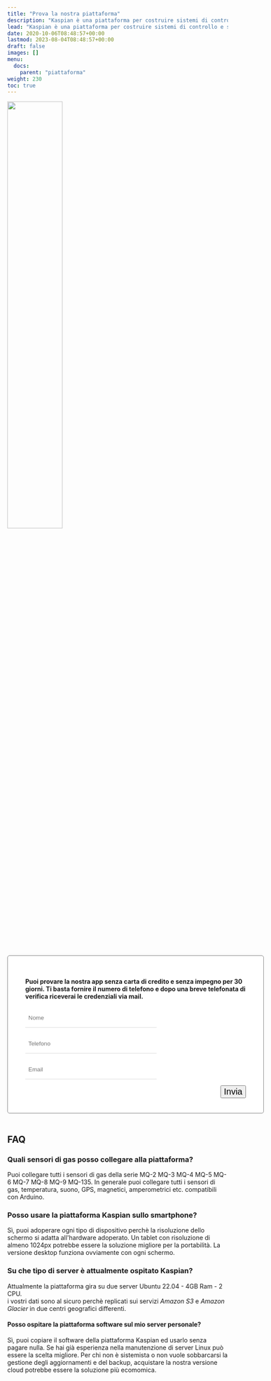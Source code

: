 ```yaml
---
title: "Prova la nostra piattaforma"
description: "Kaspian è una piattaforma per costruire sistemi di controllo e sorveglianza sicuri, semplici e facili da personalizzare, basata su software Open Source ampiamente documentato e affidabile."
lead: "Kaspian è una piattaforma per costruire sistemi di controllo e sorveglianza sicuri, semplici e facili da personalizzare, basata su software Open Source ampiamente documentato e affidabile."
date: 2020-10-06T08:48:57+00:00
lastmod: 2023-08-04T08:48:57+00:00
draft: false
images: []
menu:
  docs:
    parent: "piattaforma"
weight: 230
toc: true
---
```




<style>

.bz-form {width: 684px; margin: 200px auto 0; }

.bz-container {
  width: 100%;
  background-color: #fff;
  padding: 30px 40px 20px;
  border-radius: 5px;
  border: 1px solid gray;
}

.bz-btmmargin {
  margin-bottom: 14px !important;
}

.bz-topmargin {
  margin-top: 6px !important;
}

.bz-left {float: left; width: 49%; padding-right: 2%; min-width: 300px;}
.bz-right {float: left; width: 49%; min-width: 300px;}
.bz-clear {clear: both;}

input[type='text'], input[type='email'] {
  box-sizing: border-box;
  -webkit-box-sizing: border-box;
  -moz-box-sizing: border-box;
  outline: 0;
  display: block;
  width: 100%;
  padding: 7px;
  border: 0;
  border-bottom: 1px solid #ddd;
  background: transparent;
  margin-bottom: 10px;
  height: 45px;
}

input[type='submit'] {
  float: right;
  font-size: 20px;
}

@media only screen and (max-width: 600px) {
  .bz-container {padding: 10px;}
  .bz-form {width: 100%;}
  .bz-left, .bz-right { width: 100%; padding: 0 10px;}
  input[type='submit'] {margin-left: 10px;}
}

</style>



<img width="50%" class="x figure-img img-fluid lazyload blur-up" src="/104.svg" alt="">

<div class="bz-container">

#### Puoi provare la nostra app senza carta di credito e senza impegno per 30 giorni. Ti basta fornire il numero di telefono e dopo una breve telefonata di verifica riceverai le credenziali via mail.

  <form action="https://formspree.io/f/xqkveyej" method="POST">
    <div class="bz-left">
      <input type="hidden" name="_language" value="it"/>
      <input class="bz-btmmargin" type="text" id="nome"     name="nome"     placeholder="Nome"     required/>
      <input class="bz-btmmargin" type="text" id="telefono" name="telefono" placeholder="Telefono" required/>
      <input class="bz-btmmargin" type="text" id="email"    name="email"    placeholder="Email"    required/>
    </div>
    <div class="bz-clear"></div>
    <input class="btn btn-primary btn-lg px-4 mb-2" type="submit" value="Invia">
    <div class="bz-clear"></div>
  </form>

</div>

<br>

## FAQ
### Quali sensori di gas posso collegare alla piattaforma?
Puoi collegare tutti i sensori di gas della serie  MQ-2 MQ-3 MQ-4 MQ-5 MQ-6 MQ-7 MQ-8 MQ-9 MQ-135.
In generale puoi collegare tutti i sensori di gas, temperatura, suono, GPS, magnetici, amperometrici etc. compatibili con Arduino.

### Posso usare la piattaforma Kaspian sullo smartphone?
Sì, puoi adoperare ogni tipo di dispositivo perchè la risoluzione dello schermo si adatta all'hardware adoperato. Un tablet con risoluzione di almeno 1024px potrebbe essere la soluzione migliore per la portabilità. La versione desktop funziona ovviamente con ogni schermo.

### Su che tipo di server è attualmente ospitato Kaspian?
Attualmente la piattaforma gira su due server Ubuntu 22.04 - 4GB Ram - 2 CPU.<br>
i vostri dati sono al sicuro perchè replicati sui servizi *Amazon S3* e *Amazon Glacier* in due centri geografici differenti.

#### Posso ospitare la piattaforma software sul mio server personale?
Sì, puoi copiare il software della piattaforma Kaspian ed usarlo senza pagare nulla. Se hai già esperienza nella manutenzione di server Linux può essere la scelta migliore. Per chi non è sistemista o non vuole sobbarcarsi la gestione degli aggiornamenti e del backup, acquistare la nostra versione cloud potrebbe essere la soluzione più ecomomica.
